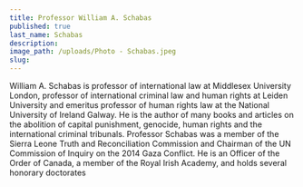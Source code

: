 ```yaml
---
title: Professor William A. Schabas
published: true
last_name: Schabas
description:
image_path: /uploads/Photo - Schabas.jpeg
slug:
---
```



William A. Schabas is professor of international law at Middlesex University London, professor of international criminal law and human rights at Leiden University and emeritus professor of human rights law at the National University of Ireland Galway. He is the author of many books and articles on the abolition of capital punishment, genocide, human rights and the international criminal tribunals. Professor Schabas was a member of the Sierra Leone Truth and Reconciliation Commission and Chairman of the UN Commission of Inquiry on the 2014 Gaza Conflict. He is an Officer of the Order of Canada, a member of the Royal Irish Academy, and holds several honorary doctorates